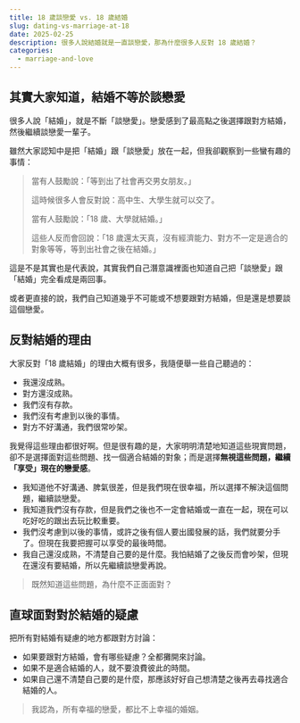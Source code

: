 ```yaml
---
title: 18 歲談戀愛 vs. 18 歲結婚
slug: dating-vs-marriage-at-18
date: 2025-02-25
description: 很多人說結婚就是一直談戀愛，那為什麼很多人反對 18 歲結婚？
categories:
  - marriage-and-love
---
```


## 其實大家知道，結婚不等於談戀愛

很多人說「結婚」，就是不斷「談戀愛」。戀愛感到了最高點之後選擇跟對方結婚，然後繼續談戀愛一輩子。

雖然大家認知中是把「結婚」跟「談戀愛」放在一起，但我卻觀察到一些蠻有趣的事情：

> 當有人鼓勵說：「等到出了社會再交男女朋友。」
>
> 這時候很多人會反對說：高中生、大學生就可以交了。
>
> 當有人鼓勵說：「18 歲、大學就結婚。」
>
> 這些人反而會回說：「18 歲還太天真，沒有經濟能力、對方不一定是適合的對象等等，等到出社會之後在結婚。」

這是不是其實也是代表說，其實我們自己潛意識裡面也知道自己把「談戀愛」跟「結婚」完全看成是兩回事。

或者更直接的說，我們自己知道幾乎不可能或不想要跟對方結婚，但是還是想要談這個戀愛。

## 反對結婚的理由

大家反對「18 歲結婚」的理由大概有很多，我隨便舉一些自己聽過的：

- 我還沒成熟。
- 對方還沒成熟。
- 我們沒有存款。
- 我們沒有考慮到以後的事情。
- 對方不好溝通，我們很常吵架。

我覺得這些理由都很好啊。但是很有趣的是，大家明明清楚地知道這些現實問題，卻不是選擇面對這些問題、找一個適合結婚的對象；而是選擇**無視這些問題，繼續「享受」現在的戀愛感**。

- 我知道他不好溝通、脾氣很差，但是我們現在很幸福，所以選擇不解決這個問題，繼續談戀愛。
- 我知道我們沒有存款，但是我們之後也不一定會結婚或一直在一起，現在可以吃好吃的跟出去玩比較重要。
- 我們沒考慮到以後的事情，或許之後有個人要出國發展的話，我們就要分手了。但現在我要把握可以享受的最後時間。
- 我自己還沒成熟，不清楚自己要的是什麼。我怕結婚了之後反而會吵架，但現在還沒有要結婚，所以先繼續談戀愛再說。

> 既然知道這些問題，為什麼不正面面對？

## 直球面對對於結婚的疑慮

把所有對結婚有疑慮的地方都跟對方討論：

- 如果要跟對方結婚，會有哪些疑慮？全都攤開來討論。
- 如果不是適合結婚的人，就不要浪費彼此的時間。
- 如果自己還不清楚自己要的是什麼，那應該好好自己想清楚之後再去尋找適合結婚的人。

> 我認為，所有幸福的戀愛，都比不上幸福的婚姻。
